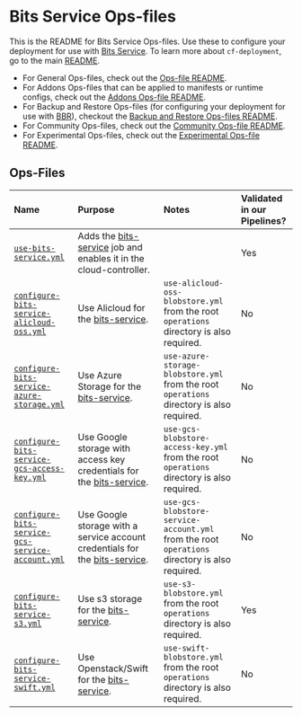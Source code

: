 # Bits Service Ops-files

This is the README for Bits Service Ops-files. Use these to configure your deployment for use with [Bits Service](https://github.com/cloudfoundry-incubator/bits-service).
To learn more about `cf-deployment`, go to the main [README](../../README.md).

- For General Ops-files, check out the [Ops-file README](../README.md).
- For Addons Ops-files that can be applied to manifests or runtime configs, check out the [Addons Ops-file README](../addons/README.md).
- For Backup and Restore Ops-files (for configuring your deployment for use with [BBR](https://github.com/cloudfoundry-incubator/bosh-backup-and-restore)), checkout the [Backup and Restore Ops-files README](../backup-and-restore/README.md).
- For Community Ops-files, check out the [Community Ops-file README](../community/README.md).
- For Experimental Ops-files, check out the [Experimental Ops-file README](../experimental/README.md).

## Ops-Files

| Name | Purpose | Notes | Validated in our Pipelines? |
|:---  |:---     |:---   | :---                        |
| [`use-bits-service.yml`](use-bits-service.yml) | Adds the [bits-service](https://github.com/cloudfoundry-incubator/bits-service) job and enables it in the cloud-controller. | | Yes |
| [`configure-bits-service-alicloud-oss.yml`](configure-bits-service-alicloud-oss.yml) | Use Alicloud for the [bits-service](https://github.com/cloudfoundry-incubator/bits-service). | `use-alicloud-oss-blobstore.yml` from the root `operations` directory is also required. | No |
| [`configure-bits-service-azure-storage.yml`](configure-bits-service-azure-storage.yml) | Use Azure Storage for the [bits-service](https://github.com/cloudfoundry-incubator/bits-service). | `use-azure-storage-blobstore.yml` from the root `operations` directory is also required. | No |
| [`configure-bits-service-gcs-access-key.yml`](configure-bits-service-gcs-access-key.yml) | Use Google storage with access key credentials for the [bits-service](https://github.com/cloudfoundry-incubator/bits-service). | `use-gcs-blobstore-access-key.yml` from the root `operations` directory is also required. | No |
| [`configure-bits-service-gcs-service-account.yml`](configure-bits-service-gcs-service-account.yml) | Use Google storage with a service account credentials for the [bits-service](https://github.com/cloudfoundry-incubator/bits-service). | `use-gcs-blobstore-service-account.yml` from the root `operations` directory is also required. | No |
| [`configure-bits-service-s3.yml`](configure-bits-service-s3.yml) | Use s3 storage for the [bits-service](https://github.com/cloudfoundry-incubator/bits-service). | `use-s3-blobstore.yml` from the root `operations` directory is also required. | Yes |
| [`configure-bits-service-swift.yml`](configure-bits-service-swift.yml) | Use Openstack/Swift for the [bits-service](https://github.com/cloudfoundry-incubator/bits-service). | `use-swift-blobstore.yml` from the root `operations` directory is also required. | No |
